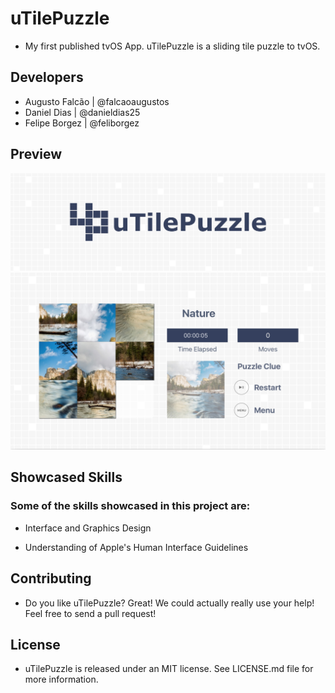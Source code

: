 # uTilePuzzle
* My first published tvOS App. uTilePuzzle is a sliding tile puzzle to tvOS.

## Developers
* Augusto Falcão | @falcaoaugustos
* Daniel Dias | @danieldias25
* Felipe Borgez | @feliborgez

## Preview
![PREVIEW_00](media/screenshot00.jpg)
![PREVIEW_01](media/screenshot01.jpg)

## Showcased Skills
### Some of the skills showcased in this project are:

* Interface and Graphics Design

* Understanding of Apple's Human Interface Guidelines

## Contributing

* Do you like uTilePuzzle? Great! We could actually really use your help! Feel free to send a pull request!

## License

* uTilePuzzle is released under an MIT license. See LICENSE.md file for more information.

